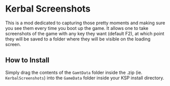 # Kerbal Screenshots
This is a mod dedicated to capturing those pretty moments and making sure you see them every time you boot up the game. It allows one to take screenshots of the game with any key they want (default F2), at which point they will be saved to a folder where they will be visible on the loading screen.

## How to Install
Simply drag the contents of the `GamtData` folder inside the .zip (ie. `KerbalScreenshots`) into the `GameData` folder inside your KSP install directory.
